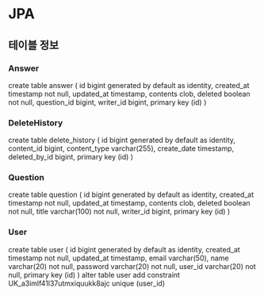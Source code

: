 # JPA

## 테이블 정보

### Answer
create table answer (
	id bigint generated by default as identity,
	created_at timestamp not null,
	updated_at timestamp,
	contents clob,
	deleted boolean not null,
	question_id bigint,
	writer_id bigint,
	primary key (id)
)

### DeleteHistory
create table delete_history (
	id bigint generated by default as identity,
	content_id bigint,
	content_type varchar(255),
	create_date timestamp,
	deleted_by_id bigint,
	primary key (id)
)

### Question
create table question (
	id bigint generated by default as identity,
	created_at timestamp not null,
	updated_at timestamp,
	contents clob,
	deleted boolean not null,
	title varchar(100) not null,
	writer_id bigint,
	primary key (id)
)
 
### User
create table user (
	id bigint generated by default as identity,
	created_at timestamp not null,
	updated_at timestamp,
	email varchar(50),
	name varchar(20) not null,
	password varchar(20) not null,
	user_id varchar(20) not null,
	primary key (id)
)
alter table user add constraint UK_a3imlf41l37utmxiquukk8ajc unique (user_id)